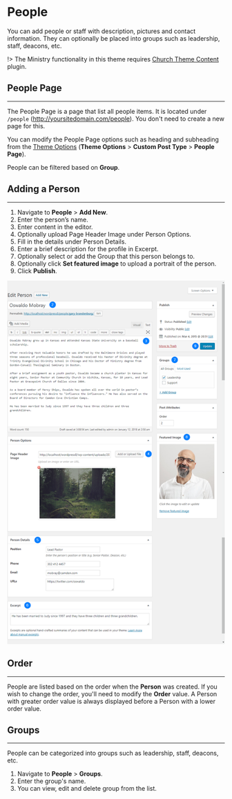 # People

You can add people or staff with description, pictures and contact information. They can optionally be placed into groups such as leadership, staff, deacons, etc.

!> The Ministry functionality in this theme requires [Church Theme Content](https://wordpress.org/plugins/church-theme-content ":target=_blank") plugin.

## People Page
-----

The People Page is a page that list all people items. It is located under `/people` (http://yoursitedomain.com/people). You don't need to create a new page for this.

You can modify the People Page options such as heading and subheading from the [Theme Options](/customization/theme-options) (__Theme Options__ > __Custom Post Type__ > __People Page__).

People can be filtered based on __Group__.

## Adding a Person
-----

1. Navigate to __People__ > __Add New__.
2. Enter the person’s name.
3. Enter content in the editor.
4. Optionally upload Page Header Image under Person Options.
5. Fill in the details under Person Details.
6. Enter a brief description for the profile in Excerpt.
7. Optionally select or add the Group that this person belongs to.
8. Optionally click __Set featured image__ to upload a portrait of the person.
9. Click __Publish__.

![Add a Person](../_images/people-add-new.png)

## Order
-----

People are listed based on the order when the __Person__ was created. If you wish to change the order, you'll need to modify the __Order__ value. A Person with greater order value is always displayed before a Person with a lower order value.                                                                                                                                            
## Groups
-----

People can be categorized into groups such as leadership, staff, deacons, etc. 

1. Navigate to __People__  > __Groups__.
2. Enter the group's name.
3. You can view, edit and delete group from the list.